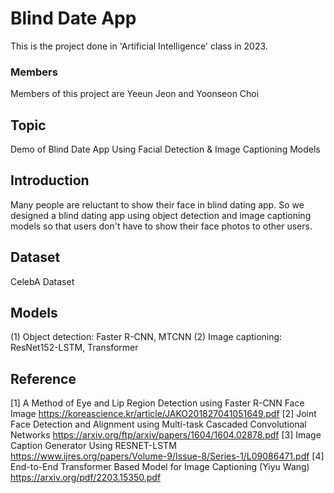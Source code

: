 # Blind Date App
This is the project done in 'Artificial Intelligence' class in 2023. 
### Members
Members of this project are Yeeun Jeon and Yoonseon Choi
## Topic
Demo of Blind Date App Using Facial Detection & Image Captioning Models
## Introduction
Many people are reluctant to show their face in blind dating app. So we designed a blind dating app using object detection and image captioning models so that users don't have to show their face photos to other users. 
## Dataset
CelebA Dataset
## Models
(1) Object detection: Faster R-CNN, MTCNN
(2) Image captioning: ResNet152-LSTM, Transformer
## Reference
[1] A Method of Eye and Lip Region Detection using Faster R-CNN Face Image
https://koreascience.kr/article/JAKO201827041051649.pdf
[2] Joint Face Detection and Alignment using Multi-task Cascaded Convolutional Networks
https://arxiv.org/ftp/arxiv/papers/1604/1604.02878.pdf
[3] Image Caption Generator Using RESNET-LSTM
https://www.ijres.org/papers/Volume-9/Issue-8/Series-1/L09086471.pdf
[4] End-to-End Transformer Based Model for Image Captioning (Yiyu Wang)
https://arxiv.org/pdf/2203.15350.pdf
